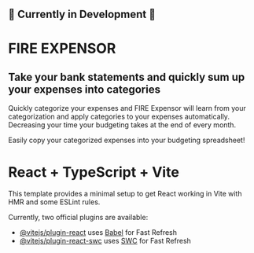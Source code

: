 ## 🚧 Currently in Development 🚧

# FIRE EXPENSOR

## Take your bank statements and quickly sum up your expenses into categories

Quickly categorize your expenses and FIRE Expensor will learn from your categorization and apply categories to your expenses automatically. Decreasing your time your budgeting takes at the end of every month.

Easily copy your categorized expenses into your budgeting spreadsheet!

# React + TypeScript + Vite

This template provides a minimal setup to get React working in Vite with HMR and some ESLint rules.

Currently, two official plugins are available:

- [@vitejs/plugin-react](https://github.com/vitejs/vite-plugin-react/blob/main/packages/plugin-react) uses [Babel](https://babeljs.io/) for Fast Refresh
- [@vitejs/plugin-react-swc](https://github.com/vitejs/vite-plugin-react/blob/main/packages/plugin-react-swc) uses [SWC](https://swc.rs/) for Fast Refresh
